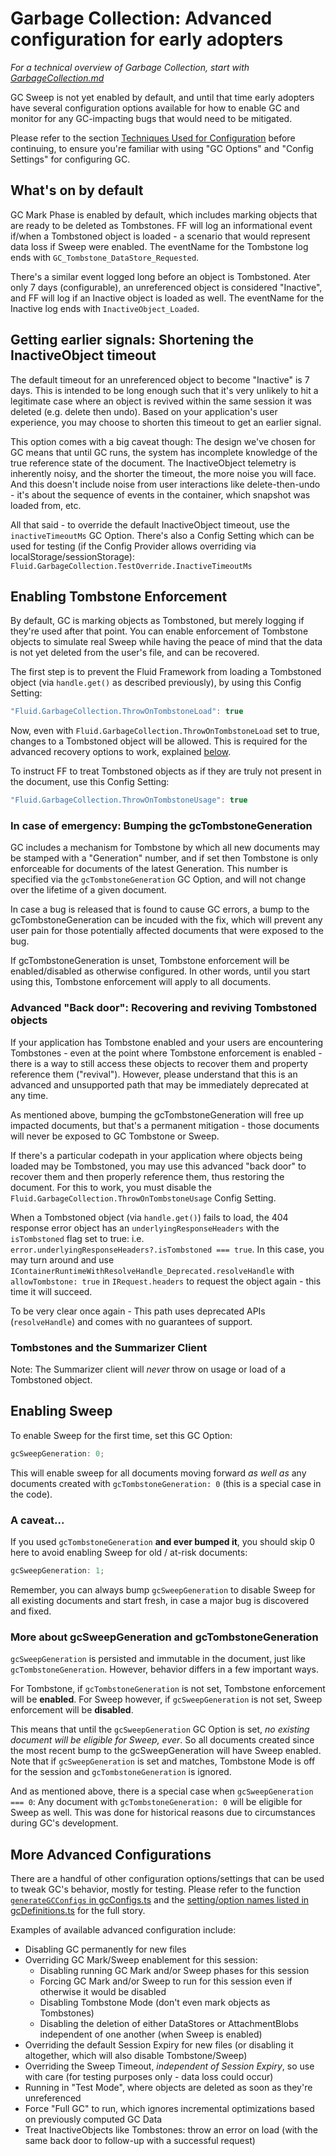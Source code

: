 # Garbage Collection: Advanced configuration for early adopters

_For a technical overview of Garbage Collection, start with [GarbageCollection.md](./garbageCollection.md)_

GC Sweep is not yet enabled by default, and until that time early adopters have several configuration options available
for how to enable GC and monitor for any GC-impacting bugs that would need to be mitigated.

Please refer to the section [Techniques Used for Configuration](./garbageCollection.md#techniques-used-for-configuration)
before continuing, to ensure you're familiar with using "GC Options" and "Config Settings" for configuring GC.

## What's on by default

GC Mark Phase is enabled by default, which includes marking objects that are ready to be deleted as Tombstones.
FF will log an informational event if/when a Tombstoned object is loaded - a scenario that would represent data loss if Sweep were enabled.
The eventName for the Tombstone log ends with `GC_Tombstone_DataStore_Requested`.

There's a similar event logged long before an object is Tombstoned. Ater only 7 days (configurable), an unreferenced object is considered
"Inactive", and FF will log if an Inactive object is loaded as well.
The eventName for the Inactive log ends with `InactiveObject_Loaded`.

## Getting earlier signals: Shortening the InactiveObject timeout

The default timeout for an unreferenced object to become "Inactive" is 7 days. This is intended to be long enough such that
it's very unlikely to hit a legitimate case where an object is revived within the same session it was deleted (e.g. delete then undo).
Based on your application's user experience, you may choose to shorten this timeout to get an earlier signal.

This option comes with a big caveat though: The design we've chosen for GC means that until GC runs, the system has incomplete knowledge
of the true reference state of the document. The InactiveObject telemetry is inherently noisy, and the shorter the timeout, the more
noise you will face. And this doesn't include noise from user interactions like delete-then-undo - it's about the sequence of events in
the container, which snapshot was loaded from, etc.

All that said - to override the default InactiveObject timeout, use the `inactiveTimeoutMs` GC Option.
There's also a Config Setting which can be used for testing (if the Config Provider allows overriding via localStorage/sessionStorage):
`Fluid.GarbageCollection.TestOverride.InactiveTimeoutMs`

## Enabling Tombstone Enforcement

By default, GC is marking objects as Tombstoned, but merely logging if they're used after that point.
You can enable enforcement of Tombstone objects to simulate real Sweep while having the peace of mind
that the data is not yet deleted from the user's file, and can be recovered.

The first step is to prevent the Fluid Framework from loading a Tombstoned object (via `handle.get()` as described previously),
by using this Config Setting:

```ts
"Fluid.GarbageCollection.ThrowOnTombstoneLoad": true
```

Now, even with `Fluid.GarbageCollection.ThrowOnTombstoneLoad` set to true, changes to a Tombstoned object will be allowed.
This is required for the advanced recovery options to work, explained [below](#advanced-back-door-recovering-and-reviving-tombstoned-objects).

To instruct FF to treat Tombstoned objects as if they are truly not present in the document, use this Config Setting:

```ts
"Fluid.GarbageCollection.ThrowOnTombstoneUsage": true
```

### In case of emergency: Bumping the gcTombstoneGeneration

GC includes a mechanism for Tombstone by which all new documents may be stamped with a "Generation" number,
and if set then Tombstone is only enforceable for documents of the latest Generation. This number is specified
via the `gcTombstoneGeneration` GC Option, and will not change over the lifetime of a given document.

In case a bug is released that is found to cause GC errors, a bump to the gcTombstoneGeneration can be incuded
with the fix, which will prevent any user pain for those potentially affected documents that were exposed to the bug.

If gcTombstoneGeneration is unset, Tombstone enforcement will be enabled/disabled as otherwise configured.
In other words, until you start using this, Tombstone enforcement will apply to all documents.

### Advanced "Back door": Recovering and reviving Tombstoned objects

If your application has Tombstone enabled and your users are encountering Tombstones - even at the point where
Tombstone enforcement is enabled - there is a way to still access these objects to recover them and property
reference them ("revival"). However, please understand that this is an advanced and unsupported path that may
be immediately deprecated at any time.

As mentioned above, bumping the gcTombstoneGeneration will free up impacted documents, but that's a permanent
mitigation - those documents will never be exposed to GC Tombstone or Sweep.

If there's a particular codepath in your application where objects being loaded may be Tombstoned,
you may use this advanced "back door" to recover them and then properly reference them, thus restoring the document.
For this to work, you must disable the `Fluid.GarbageCollection.ThrowOnTombstoneUsage` Config Setting.

When a Tombstoned object (via `handle.get()`) fails to load, the 404 response error object has an `underlyingResponseHeaders` with the
`isTombstoned` flag set to true: i.e. `error.underlyingResponseHeaders?.isTombstoned === true`. In this case,
you may turn around and use `IContainerRuntimeWithResolveHandle_Deprecated.resolveHandle` with `allowTombstone: true` in `IRequest.headers` to request
the object again - this time it will succeed.

To be very clear once again - This path uses deprecated APIs (`resolveHandle`) and comes with no guarantees of support.

### Tombstones and the Summarizer Client

Note: The Summarizer client will _never_ throw on usage or load of a Tombstoned object.

## Enabling Sweep

To enable Sweep for the first time, set this GC Option:

```ts
gcSweepGeneration: 0;
```

This will enable sweep for all documents moving forward _as well as_ any documents created with `gcTombstoneGeneration: 0`
(this is a special case in the code).

### A caveat...

If you used `gcTombstoneGeneration` **and ever bumped it**, you should skip 0 here to avoid enabling Sweep for old / at-risk documents:

```ts
gcSweepGeneration: 1;
```

Remember, you can always bump `gcSweepGeneration` to disable Sweep for all existing documents and start fresh,
in case a major bug is discovered and fixed.

### More about gcSweepGeneration and gcTombstoneGeneration

`gcSweepGeneration` is persisted and immutable in the document, just like `gcTombstoneGeneration`.
However, behavior differs in a few important ways.

For Tombstone, if `gcTombstoneGeneration` is not set, Tombstone enforcement will be **enabled**.
For Sweep however, if `gcSweepGeneration` is not set, Sweep enforcement will be **disabled**.

This means that until the `gcSweepGeneration` GC Option is set, _no existing document will be eligible for Sweep, ever_.
So all documents created since the most recent bump to the gcSweepGeneration will have Sweep enabled.
Note that if `gcSweepGeneration` is set and matches, Tombstone Mode is off for the session and `gcTombstoneGeneration` is ignored.

And as mentioned above, there is a special case when `gcSweepGeneration === 0`: Any document with `gcTombstoneGeneration: 0` will
be eligible for Sweep as well. This was done for historical reasons due to circumstances during GC's development.

## More Advanced Configurations

There are a handful of other configuration options/settings that can be used to tweak GC's behavior,
mostly for testing. Please refer to the function [`generateGCConfigs` in gcConfigs.ts](./gcConfigs.ts) and the
[setting/option names listed in gcDefinitions.ts](./gcDefinitions.ts) for the full story.

Examples of available advanced configuration include:

-   Disabling GC permanently for new files
-   Overriding GC Mark/Sweep enablement for this session:
    -   Disabling running GC Mark and/or Sweep phases for this session
    -   Forcing GC Mark and/or Sweep to run for this session even if otherwise it would be disabled
    -   Disabling Tombstone Mode (don't even mark objects as Tombstones)
    -   Disabling the deletion of either DataStores or AttachmentBlobs independent of one another (when Sweep is enabled)
-   Overriding the default Session Expiry for new files (or disabling it altogether, which will also disable Tombstone/Sweep)
-   Overriding the Sweep Timeout, _independent of Session Expiry_, so use with care (for testing purposes only - data loss could occur)
-   Running in "Test Mode", where objects are deleted as soon as they're unreferenced
-   Force "Full GC" to run, which ignores incremental optimizations based on previously computed GC Data
-   Treat InactiveObjects like Tombstones: throw an error on load (with the same back door to follow-up with a successful request)
